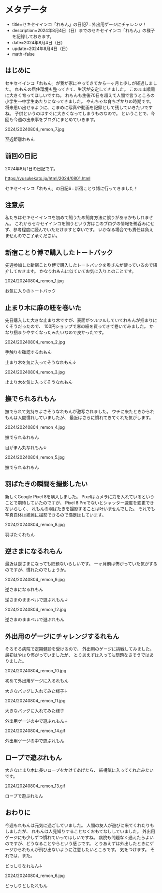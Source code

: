 # メタデータ
- title=セキセイインコ「れもん」の日記7 : 外出用ゲージにチャレンジ！
- description=2024年8月4日（日）までのセキセイインコ「れもん」の様子を記録しておきます。
- date=2024年8月4日（日）
- update=2024年8月4日（日）
- math=false

## はじめに
セキセイインコ「れもん」が我が家にやってきてから一ヶ月と少しが経過しました。
れもんの居住環境も整ってきて、生活が安定してきました。
このまま順調に大きく育ってほしいですね。
れもんも生後70日を超えて人間で言うところの小学生～中学生あたりになってきました。
やんちゃな育ちざかりの時期です。
将来思い出せるように、こまめに写真や動画を記録として残していきたいですね。
子供というのはすぐに大きくなってしまうものなので。
ということで、今回も今週の出来事をブログにまとめていきます。

2024/20240804_remon_7.jpg

至近距離れもん

## 前回の日記
2024年8月1日の日記です。

https://yusukekato.jp/html/2024/0801.html

セキセイインコ「れもん」の日記6 : 新宿ことり博に行ってきました！

## 注意点
私たちはセキセイインコを初めて飼うため飼育方法に誤りがあるかもしれません。
これからセキセイインコを飼うという方はこのブログの情報を鵜呑みにせず、参考程度に読んでいただけますと幸いです。
いかなる場合でも責任は負えませんのでご了承ください。

## 新宿ことり博で購入したトートバック
先週参加した新宿ことり博で購入したトートバックを奥さんが使っているので紹介しておきます。
かなりれもんに似ていてお気に入りとのことです。

2024/20240804_remon_1.jpg

お気に入りのトートバック

## 止まり木に麻の紐を巻いた
先日購入した大きな止まり木ですが、表面がツルツルしていてれもんが掴まりにくそうだったので、
100円ショップで麻の紐を買ってきて巻いてみました。
かなり掴まりやすくなったみたいなので良かったです。

2024/20240804_remon_2.jpg

手触りを確認するれもん

止まり木を気に入ってそうなれもん↓

2024/20240804_remon_3.jpg

止まり木を気に入ってそうなれもん

## 撫でられるれもん
撫でられて気持ちよさそうなれもんが激写されました。
ウチに来たときかられもんは人間慣れしていましたが、
最近はさらに慣れてきてくれた気がします。

2024/20240804_remon_4.jpg

撫でられるれもん

目がまん丸なれもん↓

2024/20240804_remon_5.jpg

撫でられるれもん

## 羽ばたきの瞬間を撮影したい
新しくGoogle Pixel 8を購入しました。
Pixelはカメラに力を入れているということで期待していたのですが、
Pixel 8 Proでないとシャッター速度を変更できないらしく、
れもんの羽ばたきを撮影することは叶いませんでした。
それでも写真自体は綺麗に撮影できるので満足はしています。

2024/20240804_remon_8.jpg

羽ばたくれもん

## 逆さまになるれもん
最近は逆さまになっても問題ないらしいです。
一ヶ月前は怖がっていた気がするのですが、慣れたのでしょうか。

2024/20240804_remon_9.jpg

逆さまになるれもん

逆さまのままベルで遊ぶれもん↓

2024/20240804_remon_12.jpg

逆さまのままベルで遊ぶれもん

## 外出用のゲージにチャレンジするれもん
そろそろ病院で定期健診を受けるので、
外出用のゲージに挑戦してみました。
最初はやはり怖がっていましたが、
とりあえずは入っても問題なさそうではありました。

2024/20240804_remon_10.jpg

初めて外出用ゲージに入るれもん

大きなバッグに入れてみた様子↓

2024/20240804_remon_11.jpg

大きなバッグに入れてみた様子

外出用ゲージの中で遊ぶれもん↓

2024/20240804_remon_14.gif

外出用ゲージの中で遊ぶれもん

## ロープで遊ぶれもん
大きな止まり木に長いロープをかけてあげたら、
結構気に入ってくれたみたいです。

2024/20240804_remon_13.gif

ロープで遊ぶれもん

## おわりに
今週もれもんは元気に過ごしていました。
人間の友人が遊びに来てくれたりもしましたが、
れもんは人見知りすることなくおもてなししていました。
外出用ゲージにも少しずつ慣れていってほしいですね。
病院も問題なく通えたらよいのですが、どうなることやらという感じです。
とりあえずは外出したときにゲージかられもんが飛び出ないように注意したいところです。
気をつけます。
それでは、また。

どっしりなれもん↓

2024/20240804_remon_6.jpg

どっしりとしたれもん
